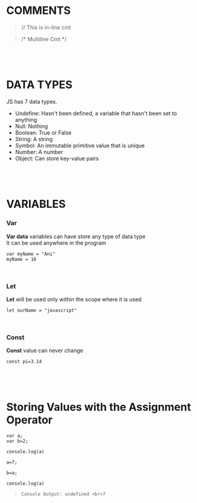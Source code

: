 # COMMENTS

>// This is in-line cmt

>/* Multiline Cmt */


#
&nbsp;
&nbsp;
#


# DATA TYPES

JS has 7 data types.

- Undefine: Hasn't been defined, a variable that hasn't been set to anything
- Null: Nothing
- Boolean: True or False
- String: A string
- Symbol: An immutable primitive value that is unique
- Number: A number
- Object: Can store key-value pairs


#
&nbsp;
&nbsp;
#


# VARIABLES


### Var
**Var data** variables can have store any type of data type<br>
It can be used anywhere in the program
```
var myName = "Ani"
myName = 10
```
<br>

### Let
**Let** will be used only within the scope where it is used
```
let ourName = "javascript"
```
<br>

### Const
**Const** value can never change
```
const pi=3.14
```

#
&nbsp;
&nbsp;
#


# Storing Values with the Assignment Operator
```
var a;
var b=2;

console.log(a)

a=7;

b=a;

console.log(a)
```
>```Console Output: undefined <br>7```